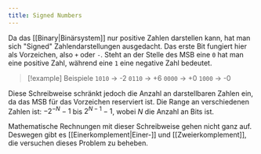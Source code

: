 ```yaml
---
title: Signed Numbers
---
```

Da das [[Binary|Binärsystem]] nur positive Zahlen darstellen kann, hat man sich "Signed" Zahlendarstellungen ausgedacht. Das erste Bit fungiert hier als Vorzeichen, also `+` oder `-`. Steht an der Stelle des MSB eine `0` hat man eine positive Zahl, während eine `1` eine negative Zahl bedeutet.

> [!example] Beispiele
> `1010` -> -2
> `0110` -> +6
> `0000` -> +0
> `1000` -> -0

Diese Schreibweise schränkt jedoch die Anzahl an darstellbaren Zahlen ein, da das MSB für das Vorzeichen reserviert ist. Die Range an verschiedenen Zahlen ist: $-2^{-N}-1$ bis $2^{N-1}-1$, wobei $N$ die Anzahl an Bits ist.

Mathematische Rechnungen mit dieser Schreibweise gehen nicht ganz auf. Deswegen gibt es [[Einerkomplement|Einer-]] und [[Zweierkomplement]], die versuchen dieses Problem zu beheben.